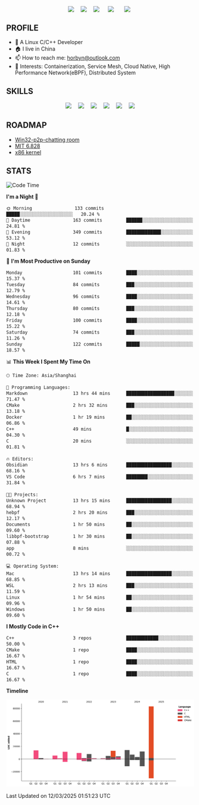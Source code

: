 
<!-- 个人资料 -->
<p align="center"> 
<a href="https://horbyn.github.io" target="_blank"><img  align=center src="https://img.shields.io/badge/Blog-Horbynz_hub-%231677ff?style=social"/></a>&emsp;
<a href="https://www.zhihu.com/people/horbyn4zz" target="_blank"><img  align=center src="https://img.shields.io/badge/Zhihu-知乎-%23000000?style=social"/></a>&emsp;
<a href="https://komarev.com/ghpvc/?username=horbyn&abbreviated=true" target="_blank"><img align="center" src="https://komarev.com/ghpvc/?username=horbyn&abbreviated=true"/></a>&emsp;
<a href="https://img.shields.io/github/stars/horbyn?style=social" target="_blank" ><img align=center src="https://img.shields.io/github/stars/horbyn?style=social&logoColor=%231677ff&labelColor=rgb(89, 89, 89)&color=rgb(3, 126, 187)" style="margin: 0 5px" /></a>&emsp;
<a href="https://img.shields.io/github/followers/horbyn?style=social" target="_blank" ><img align="center" src="https://img.shields.io/github/followers/horbyn?style=social&logoColor=%231677ff&labelColor=rgb(89, 89, 89)&color=rgb(3, 126, 187)" style="margin: 0 5px" /></a>
</p>

## PROFILE
- 🌱 A Linux C/C++ Developer
- 🏠 I live in China
- 📫 How to reach me: horbyn@outlook.com
- 🤔 Interests: Containerization, Service Mesh, Cloud Native, High Performance Network(eBPF), Distributed System

## SKILLS

<p align="center">
<a href=""><img src="https://img.shields.io/badge/Blogger-FF5722?style=for-the-badge&logo=blogger&logoColor=white" ></a>&emsp;
<a href=""><img src="https://img.shields.io/badge/Linux-FCC624?style=for-the-badge&logo=linux&logoColor=black" ></a>&emsp;
<a href=""><img src="https://img.shields.io/badge/C-00599C?style=for-the-badge&logo=c&logoColor=white" ></a>&emsp;
<a href=""><img src="https://img.shields.io/badge/C%2B%2B-00599C?style=for-the-badge&logo=c%2B%2B&logoColor=white" ></a>&emsp;
<a href=""><img src="https://img.shields.io/badge/Visual_Studio_Code-0078D4?style=for-the-badge&logo=visual%20studio%20code&logoColor=white" ></a>&emsp;
<a href=""><img src="https://img.shields.io/badge/GIT-E44C30?style=for-the-badge&logo=git&logoColor=white" ></a>
</p>

## ROADMAP

- [Win32-p2p-chatting room](https://horbyn.github.io/2022/03/14/winsock/)
- [MIT 6.828](https://horbyn.github.io/2022/04/21/xv6-11/)
- [x86 kernel](https://horbyn.github.io/2025/01/02/hoo-1/)

## STATS

<!--START_SECTION:waka-->
![Code Time](http://img.shields.io/badge/Code%20Time-30%20hrs%2039%20mins-blue)

**I'm a Night 🦉** 

```text
🌞 Morning                133 commits         █████░░░░░░░░░░░░░░░░░░░░   20.24 % 
🌆 Daytime                163 commits         ██████░░░░░░░░░░░░░░░░░░░   24.81 % 
🌃 Evening                349 commits         █████████████░░░░░░░░░░░░   53.12 % 
🌙 Night                  12 commits          ░░░░░░░░░░░░░░░░░░░░░░░░░   01.83 % 
```
📅 **I'm Most Productive on Sunday** 

```text
Monday                   101 commits         ████░░░░░░░░░░░░░░░░░░░░░   15.37 % 
Tuesday                  84 commits          ███░░░░░░░░░░░░░░░░░░░░░░   12.79 % 
Wednesday                96 commits          ████░░░░░░░░░░░░░░░░░░░░░   14.61 % 
Thursday                 80 commits          ███░░░░░░░░░░░░░░░░░░░░░░   12.18 % 
Friday                   100 commits         ████░░░░░░░░░░░░░░░░░░░░░   15.22 % 
Saturday                 74 commits          ███░░░░░░░░░░░░░░░░░░░░░░   11.26 % 
Sunday                   122 commits         █████░░░░░░░░░░░░░░░░░░░░   18.57 % 
```


📊 **This Week I Spent My Time On** 

```text
🕑︎ Time Zone: Asia/Shanghai

💬 Programming Languages: 
Markdown                 13 hrs 44 mins      ██████████████████░░░░░░░   71.47 % 
CMake                    2 hrs 32 mins       ███░░░░░░░░░░░░░░░░░░░░░░   13.18 % 
Docker                   1 hr 19 mins        ██░░░░░░░░░░░░░░░░░░░░░░░   06.86 % 
C++                      49 mins             █░░░░░░░░░░░░░░░░░░░░░░░░   04.30 % 
C                        20 mins             ░░░░░░░░░░░░░░░░░░░░░░░░░   01.81 % 

🔥 Editors: 
Obsidian                 13 hrs 6 mins       █████████████████░░░░░░░░   68.16 % 
VS Code                  6 hrs 7 mins        ████████░░░░░░░░░░░░░░░░░   31.84 % 

🐱‍💻 Projects: 
Unknown Project          13 hrs 15 mins      █████████████████░░░░░░░░   68.94 % 
hebpf                    2 hrs 20 mins       ███░░░░░░░░░░░░░░░░░░░░░░   12.17 % 
Documents                1 hr 50 mins        ██░░░░░░░░░░░░░░░░░░░░░░░   09.60 % 
libbpf-bootstrap         1 hr 30 mins        ██░░░░░░░░░░░░░░░░░░░░░░░   07.88 % 
app                      8 mins              ░░░░░░░░░░░░░░░░░░░░░░░░░   00.72 % 

💻 Operating System: 
Mac                      13 hrs 14 mins      █████████████████░░░░░░░░   68.85 % 
WSL                      2 hrs 13 mins       ███░░░░░░░░░░░░░░░░░░░░░░   11.59 % 
Linux                    1 hr 54 mins        ██░░░░░░░░░░░░░░░░░░░░░░░   09.96 % 
Windows                  1 hr 50 mins        ██░░░░░░░░░░░░░░░░░░░░░░░   09.60 % 
```

**I Mostly Code in C++** 

```text
C++                      3 repos             ████████████░░░░░░░░░░░░░   50.00 % 
CMake                    1 repo              ████░░░░░░░░░░░░░░░░░░░░░   16.67 % 
HTML                     1 repo              ████░░░░░░░░░░░░░░░░░░░░░   16.67 % 
C                        1 repo              ████░░░░░░░░░░░░░░░░░░░░░   16.67 % 
```



**Timeline**

![Lines of Code chart](https://raw.githubusercontent.com/horbyn/horbyn/main/assets/bar_graph.png)


 Last Updated on 12/03/2025 01:51:23 UTC
<!--END_SECTION:waka-->
